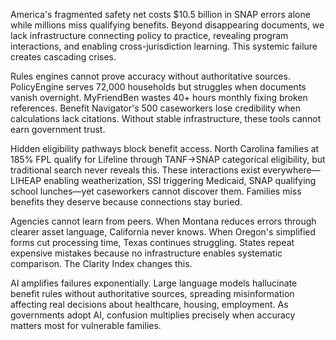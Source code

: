 America's fragmented safety net costs $10.5 billion in SNAP errors alone while millions miss qualifying benefits. Beyond disappearing documents, we lack infrastructure connecting policy to practice, revealing program interactions, and enabling cross-jurisdiction learning. This systemic failure creates cascading crises.

Rules engines cannot prove accuracy without authoritative sources. PolicyEngine serves 72,000 households but struggles when documents vanish overnight. MyFriendBen wastes 40+ hours monthly fixing broken references. Benefit Navigator's 500 caseworkers lose credibility when calculations lack citations. Without stable infrastructure, these tools cannot earn government trust.

Hidden eligibility pathways block benefit access. North Carolina families at 185% FPL qualify for Lifeline through TANF→SNAP categorical eligibility, but traditional search never reveals this. These interactions exist everywhere—LIHEAP enabling weatherization, SSI triggering Medicaid, SNAP qualifying school lunches—yet caseworkers cannot discover them. Families miss benefits they deserve because connections stay buried.

Agencies cannot learn from peers. When Montana reduces errors through clearer asset language, California never knows. When Oregon's simplified forms cut processing time, Texas continues struggling. States repeat expensive mistakes because no infrastructure enables systematic comparison. The Clarity Index changes this.

AI amplifies failures exponentially. Large language models hallucinate benefit rules without authoritative sources, spreading misinformation affecting real decisions about healthcare, housing, employment. As governments adopt AI, confusion multiplies precisely when accuracy matters most for vulnerable families.